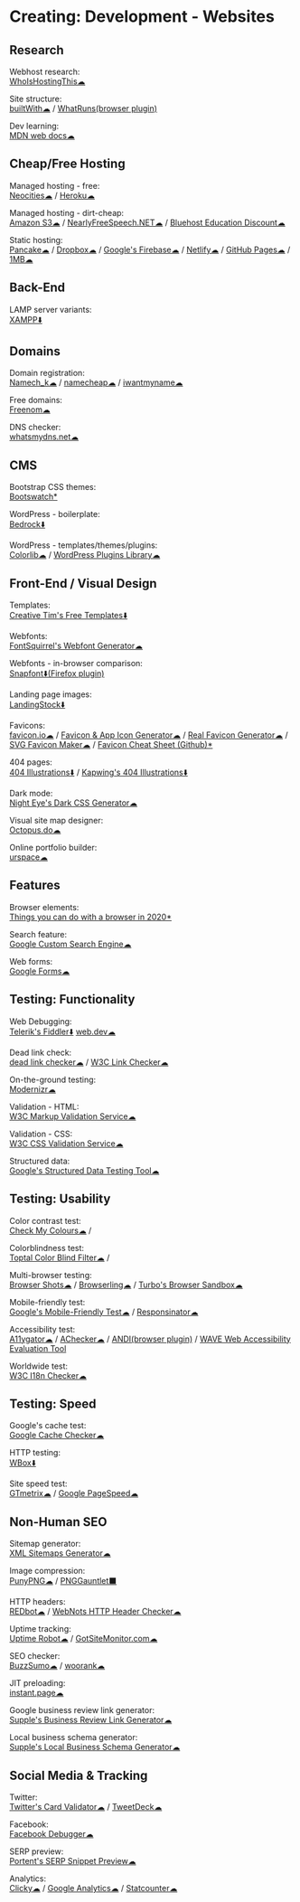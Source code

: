 # Creating: Development - Websites

## Research

Webhost research:  
[WhoIsHostingThis☁](https://www.whoishostingthis.com/)

Site structure:  
[builtWith☁](https://builtwith.com/) / 
[WhatRuns(browser plugin)](https://www.whatruns.com/)

Dev learning:  
[MDN web docs☁](https://developer.mozilla.org/en-US/)

## Cheap/Free Hosting

Managed hosting - free:  
[Neocities☁](https://neocities.org/) / 
[Heroku☁](https://www.heroku.com/)

Managed hosting - dirt-cheap:  
[Amazon S3☁](https://aws.amazon.com/s3/) / 
[NearlyFreeSpeech.NET☁](https://www.nearlyfreespeech.net/) / 
[Bluehost Education Discount☁](https://www.bluehost.com/special/educationspecial)

Static hosting:  
[Pancake☁](https://www.pancake.io/) / 
[Dropbox☁](https://www.dropbox.com/) / 
[Google's Firebase☁](https://firebase.google.com/) / 
[Netlify☁](https://app.netlify.com/) / 
[GitHub Pages☁](https://pages.github.com/) / 
[1MB☁](https://1mb.site/)

## Back-End

LAMP server variants:  
[XAMPP⬇️](https://www.apachefriends.org/index.html)

## Domains

Domain registration:  
[Namech_k☁](https://namechk.com/) / 
[namecheap☁](https://www.namecheap.com/) / 
[iwantmyname☁](https://iwantmyname.com/)

Free domains:  
[Freenom☁](https://www.freenom.com)

DNS checker:  
[whatsmydns.net☁](https://www.whatsmydns.net/)

## CMS

Bootstrap CSS themes:  
	[Bootswatch*](https://bootswatch.com/)

WordPress - boilerplate:  
	[Bedrock⬇️](https://roots.io/bedrock/)

WordPress - templates/themes/plugins:  
[Colorlib☁](https://colorlib.com/wp/templates/) / 
[WordPress Plugins Library☁](https://wordpress.org/plugins/)

## Front-End / Visual Design

Templates:  
[Creative Tim's Free Templates⬇️](https://www.creative-tim.com/templates/free)

Webfonts:  
[FontSquirrel's Webfont Generator☁](https://www.fontsquirrel.com/tools/webfont-generator)

Webfonts - in-browser comparison:  
[Snapfont⬇️(Firefox plugin)](https://getsnapfont.com/)

Landing page images:  
[LandingStock⬇️](https://landingstock.com/)

Favicons:  
[favicon.io☁](https://favicon.io/) /	[Favicon & App Icon Generator☁](https://www.favicon-generator.org/) / 
[Real Favicon Generator☁](https://realfavicongenerator.net/) / 
[SVG Favicon Maker☁](https://formito.com/tools/favicon) / 
[Favicon Cheat Sheet (Github)*](http://github.com/audreyr/favicon-cheat-sheet)

404 pages:  
[404 Illustrations⬇️](https://error404.fun/) / 
[Kapwing's 404 Illustrations⬇️](https://www.kapwing.com/404-illustrations)

Dark mode:  
[Night Eye's Dark CSS Generator☁](https://nighteye.app/dark-css-generator/)

Visual site map designer:  
[Octopus.do☁](https://octopus.do/)

Online portfolio builder:  
[urspace☁](https://urspace.io/)

## Features

Browser elements:  
[Things you can do with a browser in 2020*](https://github.com/luruke/browser-2020)

Search feature:  
[Google Custom Search Engine☁](https://cse.google.com/cse/)

Web forms:  
[Google Forms☁](http://forms.google.com/)

## Testing: Functionality

Web Debugging:  
[Telerik's Fiddler⬇️](https://www.telerik.com/fiddler)
[web.dev☁](https://web.dev/)

Dead link check:  
[dead link checker☁](https://www.deadlinkchecker.com/) / 
[W3C Link Checker☁](https://validator.w3.org/checklink)

On-the-ground testing:  
[Modernizr☁](https://modernizr.com/)

Validation - HTML:  
[W3C Markup Validation Service☁](https://validator.w3.org/)

Validation - CSS:  
[W3C CSS Validation Service☁](http://jigsaw.w3.org/css-validator/)

Structured data:  
[Google's Structured Data Testing Tool☁](https://search.google.com/structured-data/testing-tool/u/0/)

## Testing: Usability

Color contrast test:  
[Check My Colours☁](http://www.checkmycolours.com/) / 

Colorblindness test:  
[Toptal Color Blind Filter☁](https://www.toptal.com/designers/colorfilter) / 

Multi-browser testing:  
[Browser Shots☁](http://browsershots.org/) / 
[Browserling☁](https://www.browserling.com/) / 
[Turbo's Browser Sandbox☁](https://turbo.net/browsers)

Mobile-friendly test:  
[Google's Mobile-Friendly Test☁](https://search.google.com/test/mobile-friendly) / 
[Responsinator☁](https://www.responsinator.com/)

Accessibility test:  
[A11ygator☁](https://a11ygator.chialab.io/) / 
[AChecker☁](https://achecker.ca/) / 
[ANDI(browser plugin)](https://www.ssa.gov/accessibility/andi/help/install.html) / 
[WAVE Web Accessibility Evaluation Tool](https://wave.webaim.org/)

Worldwide test:  
[W3C I18n Checker☁](https://validator.w3.org/i18n-checker/)

## Testing: Speed

Google's cache test:  
[Google Cache Checker☁](https://www.webnots.com/seo-tools/google-cache-checker)

HTTP testing:  
[WBox⬇️](http://www.hping.org/wbox/)

Site speed test:  
[GTmetrix☁](https://gtmetrix.com) / 
[Google PageSpeed☁](https://developers.google.com/speed/pagespeed/insights/)

## Non-Human SEO

Sitemap generator:  
[XML Sitemaps Generator☁](https://www.xml-sitemaps.com/)

Image compression:  
[PunyPNG☁](http://punypng.com/) / 
[PNGGauntlet⬛](https://pnggauntlet.com/)

HTTP headers:  
[REDbot☁](https://redbot.org/) / 
[WebNots HTTP Header Checker☁](https://www.webnots.com/seo-tools/http-header-checker/)

Uptime tracking:  
[Uptime Robot☁](https://uptimerobot.com/) / 
[GotSiteMonitor.com☁](https://www.gotsitemonitor.com/)

SEO checker:  
[BuzzSumo☁](https://app.buzzsumo.com/) / 
[woorank☁](https://www.woorank.com/)

JIT preloading:  
[instant.page☁](https://instant.page/)

Google business review link generator:  
[Supple's Business Review Link Generator☁](https://supple.com.au/tools/google-review-link-generator/)

Local business schema generator:  
[Supple's Local Business Schema Generator☁](https://supple.com.au/tools/local-business-schema-generator/)

## Social Media & Tracking

Twitter:  
[Twitter's Card Validator☁](https://cards-dev.twitter.com/validator) / 
[TweetDeck☁](https://tweetdeck.twitter.com/)

Facebook:  
[Facebook Debugger☁](https://developers.facebook.com/tools/debug/)

SERP preview:  
[Portent's SERP Snippet Preview☁](https://www.portent.com/serp-preview-tool/)

Analytics:  
[Clicky☁](https://clicky.com/) / 
[Google Analytics☁](https://analytics.google.com/) / 
[Statcounter☁](https://statcounter.com/)